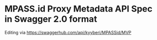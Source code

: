 # MPASS.id Proxy Metadata API Spec in Swagger 2.0 format

Editing via https://swaggerhub.com/api/kyyberi/MPASSid/MVP
